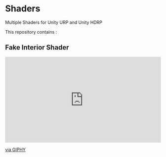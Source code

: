 # Shaders
Multiple Shaders for Unity URP and Unity HDRP

This repository contains :
## Fake Interior Shader
<div style="width:100%;height:0;padding-bottom:55%;position:relative;"><iframe src="https://giphy.com/embed/VFT9Jv5NBmO6EZ6fuS" width="100%" height="100%" style="position:absolute" frameBorder="0" class="giphy-embed" allowFullScreen></iframe></div><p><a href="https://giphy.com/gifs/VFT9Jv5NBmO6EZ6fuS">via GIPHY</a></p>
